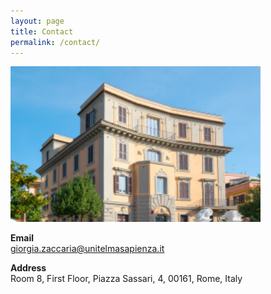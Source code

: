 ```yaml
---
layout: page
title: Contact
permalink: /contact/
---
```


 <img src="unitelma.png" style="width:400px;">

**Email**   
 giorgia.zaccaria@unitelmasapienza.it 

**Address** \
 Room 8, First Floor, Piazza Sassari, 4, 00161, Rome, Italy 
